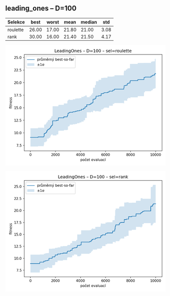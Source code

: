 ## leading_ones – D=100

| Selekce | best | worst | mean | median | std |
|---------|------|-------|------|--------|-----|
| roulette | 26.00 | 17.00 | 21.80 | 21.00 | 3.08 |
| rank | 30.00 | 16.00 | 21.40 | 21.50 | 4.17 |

![roulette](./roulette.png)

![rank](./rank.png)

